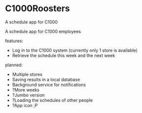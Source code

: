 # C1000Roosters
A schedule app for C1000

A schedule app for C1000 employees 

features:
- Log in to the C1000 system (currently only 1 store is available)
- Retrieve the schedule this week and the next week

planned:
- Multiple stores
- Saving results in a local database
- Background service for notifications
- ?More weeks
- ?Jumbo version
- ?Loading the schedules of other people
- ?App icon ;P
